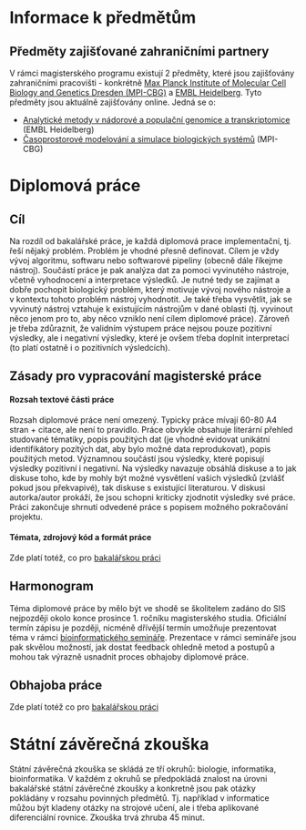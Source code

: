 # Informace k předmětům


## Předměty zajišťované zahraničními partnery

V rámci magisterského programu existují 2 předměty, které jsou zajišťovány zahraničními pracovišti - konkrétně [Max Planck Institute of Molecular Cell Biology and Genetics Dresden (MPI-CBG)](https://www.mpi-cbg.de/) a [EMBL Heidelberg](https://www.embl.org/sites/heidelberg/). Tyto předměty jsou aktuálně zajišťovány online. Jedná se o:

- [Analytické metody v nádorové a populační genomice a transkriptomice](https://is.cuni.cz/studium/predmety/index.php?do=predmet&kod=MB151P113E) (EMBL Heidelberg)
- [Časoprostorové modelování a simulace biologických systémů](https://is.cuni.cz/studium/predmety/index.php?do=predmet&kod=MB151P115E) (MPI-CBG) 


# Diplomová práce

## Cíl

Na rozdíl od bakalářské práce, je každá diplomová prace implementační, tj. řeší nějaký problém. Problém je vhodné přesně definovat. Cílem je vždy vývoj algoritmu, softwaru nebo softwarové pipeliny (obecně dále říkejme nástroj). Součástí práce je pak analýza dat za pomoci vyvinutého nástroje, včetně vyhodnocení a interpretace výsledků. Je nutné tedy se zajímat a dobře pochopit biologický problém, který motivuje vývoj nového nástroje a v kontextu tohoto problém nástroj vyhodnotit. Je také třeba vysvětlit, jak se vyvinutý nástroj vztahuje k existujícím nástrojům v dané oblasti (tj. vyvinout něco jenom pro to, aby něco vzniklo není cílem diplomové práce). Zároveň je třeba zdůraznit, že validním výstupem práce nejsou pouze pozitivní výsledky, ale i negativní výsledky, které je ovšem třeba doplnit interpretací (to platí ostatně i o pozitivních výsledcích). 

## Zásady pro vypracování magisterské práce

#### Rozsah textové části práce

Rozsah diplomové práce není omezený. Typicky práce mívají 60-80 A4 stran + citace, ale není to pravidlo. Práce obvykle obsahuje literární přehled studované tématiky, popis použitých dat (je vhodné evidovat unikátní identifikátory pozítých dat, aby bylo možné data reprodukovat), popis použitých metod. Významnou součástí jsou výsledky, které popisují výsledky pozitivní i negativní. Na výsledky navazuje obsáhlá diskuse a to jak diskuse toho, kde by mohly být možné vysvětlení vašich výsledků (zvlášť pokud jsou překvapivé), tak diskuse s existující literaturou. V diskusi autorka/autor prokáží, že jsou schopni kriticky zjodnotit výsledky své práce. Práci zakončuje shrnutí odvedené práce s popisem možného pokračování projektu.


#### Témata, zdrojový kód a formát práce

Zde platí totéž, co pro [bakalářskou práci](../bc/README.md#bakalářská-práce) 

## Harmonogram

Téma diplomové práce by mělo být ve shodě se školitelem zadáno do SIS nejpozději okolo konce prosince 1. ročníku magisterského studia. Oficiální termín zápisu je později, nicméně dřívější termín umožňuje prezentovat téma v rámci [bioinformatického semináře](https://bioinformatics.cuni.cz/seminar). Prezentace v rámci semináře jsou pak skvělou možností, jak dostat feedback ohledně metod a postupů a mohou tak výrazně usnadnit proces obhajoby diplomové práce.

## Obhajoba práce
Zde platí totéž co pro [bakalářskou práci](../bc/README.md#obhajoba) 

# Státní závěrečná zkouška

Státní závěrečná zkouška se skládá ze tří okruhů: biologie, informatika, bioinformatika. V každém z okruhů se předpokládá znalost na úrovni bakalářské státní závěrečné zkoušky a konkretně jsou pak otázky pokládány v rozsahu povinných předmětů. Tj. například v informatice můžou být kladeny otázky na strojové učení, ale i třeba aplikované diferenciální rovnice. Zkouška trvá zhruba 45 minut.



